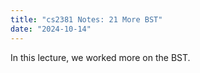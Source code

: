 ```yaml
---
title: "cs2381 Notes: 21 More BST"
date: "2024-10-14"
---
```


In this lecture, we worked more on the BST.
